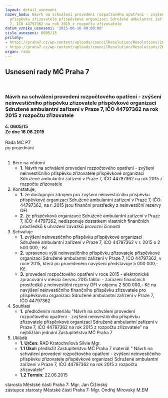 ```yaml
---
layout: detail_usneseni
nazev_bodu: Návrh na schválení provedení rozpočtového opatření - zvýšení neinvestičního
  příspěvku zřizovatele příspěvkové organizaci Sdružené ambulantní zařízení v Praze
  7, IČO 44797362 na rok 2015 z rozpočtu zřizovatele
datum_vzniku_usneseni: '2015-06-16 00:00:00'
cislo_usneseni: 0605/15
prilohy:
- https://praha7.cz/wp-content/uploads/councilResolution/Resolutions/26244/38-15-dz_k_nav%c3%bd%c5%a1en%c3%ad_neinvesti%c4%8dn%c3%adho_p%c5%99%c3%adsp%c4%9bvku.doc
- https://praha7.cz/wp-content/uploads/councilResolution/Resolutions/26244/38-15-zastupitelstvo_nav%c3%bd%c5%a1en%c3%ad_neinvesti%c4%8dn%c3%adho_p%c5%99%c3%adsp%c4%9bvku.doc
organ: rada
---
```

<div id="ucUsn_pList" class="usn">
	<span><h2>Usnesení rady MČ Praha 7 </h2>
<br></span><div class="standBody">
<span><h3>Návrh na schválení provedení rozpočtového opatření - zvýšení neinvestičního příspěvku zřizovatele příspěvkové organizaci Sdružené ambulantní zařízení v Praze 7, IČO 44797362 na rok 2015 z rozpočtu zřizovatele</h3></span><div class="center">
		<strong>č. 0605/15</strong><br>
	</div>
<div class="center">
		<strong>Ze dne 16.06.2015</strong><br><br>
	</div>Rada MČ P7<br> po projednání<br><br><ol>
<li>Bere na vědomí<ul><li>
<strong>1.</strong> Návrh na schválení provedení rozpočtového opatření - zvýšení neinvestičního příspěvku zřizovatele příspěvkové organizaci Sdružené ambulantní zařízení v Praze 7, IČO 44797362 na rok 2015 z rozpočtu zřizovatele</li></ul>
</li>
<li>Konstatuje,<ul>
<li>
<strong>1.</strong> že dostupným zdrojem pro zvýšení neinvestičního příspěvku příspěvkové organizaci Sdružené ambulantní zařízení v Praze 7, IČO: 44797362, na r. 2015 jsou finanční prostředky z neinvestiční rezervy OFI </li>
<li>
<strong>2.</strong> že příspěvková organizace Sdružené ambulantní zařízení v Praze 7, IČO: 44797362,  nedisponuje dostatkem vlastních finančních prostředků k uhrazení závazků provozní činnosti </li>
</ul>
</li>
<li>Schvaluje<ul>
<li>
<strong>1.</strong> zvýšení neinvestičního příspěvku příspěvkové organizaci Sdružené ambulantní zařízení v Praze 7, IČO 44797362 v r. 2015 o 2 500 000,- Kč</li>
<li>
<strong>2.</strong> upravenou výši neinvestičního příspěvku zřizovatele příspěvkové organizaci Sdružené ambulantní zařízení v Praze 7, IČO 44797362, v roce 2015, která po provedeném navýšení představuje 5 000 000,- Kč.</li>
<li>
<strong>3.</strong> provedení rozpočtového opatření v roce 2015 - elektronické zpracování v měsíci červnu 2015 takto:                                                                                                   - zařazení finančních prostředků z neinvestiční rezervy OFI v objemu 2 500 000,- Kč na navýšení neinvestičního finančního příspěvku zřizovatele pro příspěvkovou organizaci Sdružené ambulantní zařízení v Praze 7, IČO 44797362 </li>
</ul>
</li>
<li>Souhlasí<ul><li>
<strong>1.</strong> předložením materiálu "Návrh na schválení provedení rozpočtového opatření - zvýšení neinvestičního příspěvku zřizovatele příspěvkové organizaci Sdružené ambulantní zařízení v Praze 7, IČO 44797362 na rok 2015 z rozpočtu zřizovatele" na nejbližším jednání Zastupitelstva MČ Praha 7</li></ul>
</li>
<li>Ukládá<ul>
<li>
<strong>1. Určen: </strong>RAD Kratochvílová Silvie Mgr.</li>
<li>
<strong>1.1 Úkol: </strong>předložit Zastupitelstvu MČ Praha 7 materiál " Návrh na schválení provedení rozpočtového opatření - zvýšení neinvestičního příspěvku zřizovatele příspěvkové organizaci Sdružené ambulantní zařízení v Praze 7, IČO 44797362 na rok 2015 z rozpočtu zřizovatele"  </li>
<li>
<strong>1.2 Termín: </strong>22.06.2015</li>
</ul>
</li>
</ol>starosta Městské části Praha 7: Mgr. Jan Čižinský<br>zástupce starosty Městské části Praha 7: Mgr. Ondřej Mirovský M.EM 
</div>
</div>